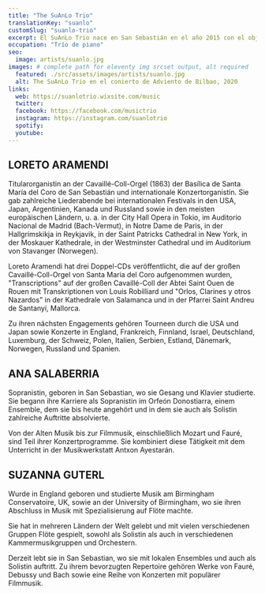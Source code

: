 ```yaml
---
title: "The SuAnLo Trio"
translationKey: "suanlo"
customSlug: "suanlo-trio"
excerpt: El SuAnLo Trio nace en San Sebastián en el año 2015 con el objetivo de ofrecer una gran variedad de música tanto en eventos privados como públicos.
occupation: "Trío de piano"
seo:
  image: artists/suanlo.jpg
images: # complete path for eleventy img srcset output, alt required
  featured: ./src/assets/images/artists/suanlo.jpg
  alt: The SuAnLo Trio en el conierto de Adviento de Bilbao, 2020
links:
  web: https://suanlotrio.wixsite.com/music
  twitter:
  facebook: https://facebook.com/musictrio
  instagram: https://instagram.com/suanlotrio
  spotify:
  youtube:
---
```


## LORETO ARAMENDI

Titularorganistin an der Cavaillé-Coll-Orgel (1863) der Basílica de Santa María del Coro de San Sebastián und internationale Konzertorganistin. Sie gab zahlreiche Liederabende bei internationalen Festivals in den USA, Japan, Argentinien, Kanada und Russland sowie in den meisten europäischen Ländern, u. a. in der City Hall Opera in Tokio, im Auditorio Nacional de Madrid (Bach-Vermut), in Notre Dame de Paris, in der Hallgrímskikja in Reykjavik, in der Saint Patricks Cathedral in New York, in der Moskauer Kathedrale, in der Westminster Cathedral und im Auditorium von Stavanger (Norwegen).

Loreto Aramendi hat drei Doppel-CDs veröffentlicht, die auf der großen Cavaillé-Coll-Orgel von Santa Maria del Coro aufgenommen wurden, "Transcriptions" auf der großen Cavaillé-Coll der Abtei Saint Ouen de Rouen mit Transkriptionen von Louis Robilliard und "Orlos, Clarines y otros Nazardos" in der Kathedrale von Salamanca und in der Pfarrei Saint Andreu de Santanyí, Mallorca.

Zu ihren nächsten Engagements gehören Tourneen durch die USA und Japan sowie Konzerte in England, Frankreich, Finnland, Israel, Deutschland, Luxemburg, der Schweiz, Polen, Italien, Serbien, Estland, Dänemark, Norwegen, Russland und Spanien.

## ANA SALABERRIA

Sopranistin, geboren in San Sebastian, wo sie Gesang und Klavier studierte.
Sie begann ihre Karriere als Sopranistin im Orfeón Donostiarra, einem Ensemble, dem sie bis heute angehört und in dem sie auch als Solistin zahlreiche Auftritte absolvierte.

Von der Alten Musik bis zur Filmmusik, einschließlich Mozart und Fauré, sind Teil ihrer Konzertprogramme.
Sie kombiniert diese Tätigkeit mit dem Unterricht in der Musikwerkstatt Antxon Ayestarán.

## SUZANNA GUTERL

Wurde in England geboren und studierte Musik am Birmingham Conservatoire, UK, sowie an der University of Birmingham, wo sie ihren Abschluss in Musik mit Spezialisierung auf Flöte machte.

Sie hat in mehreren Ländern der Welt gelebt und mit vielen verschiedenen Gruppen Flöte gespielt, sowohl als Solistin als auch in verschiedenen Kammermusikgruppen und Orchestern.

Derzeit lebt sie in San Sebastian, wo sie mit lokalen Ensembles und auch als Solistin auftritt.
Zu ihrem bevorzugten Repertoire gehören Werke von Fauré, Debussy und Bach sowie eine Reihe von Konzerten mit populärer Filmmusik.
